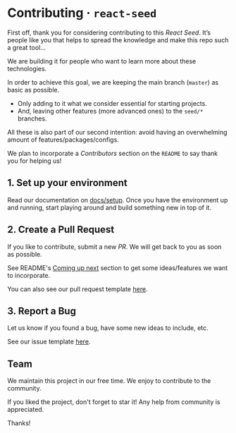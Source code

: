 # Contributing &middot; `react-seed`

First off, thank you for considering contributing to this *React Seed*.
It’s people like you that helps to spread the knowledge and make this repo such a great tool...

We are building it for people who want to learn more about these technologies.

In order to achieve this goal, we are keeping the main branch (`master`) as basic as possible.
* Only adding to it what we consider essential for starting projects. 
* And, leaving other features (more advanced ones) to the `seed/*` branches.

All these is also part of our second intention: avoid having an overwhelming amount of features/packages/configs.

We plan to incorporate a *Contributors* section on the `README` to say thank you for helping us!

## 1. Set up your environment

Read our documentation on [docs/setup](docs/setup.md).
Once you have the environment up and running, start playing around and build something new in top of it.

## 2. Create a Pull Request

If you like to contribute, submit a new *PR*. We will get back to you as soon as possible.

See README's [Coming up next](./README.md#Coming%20up%20next) section to get some ideas/features we want to incorporate.

You can also see our pull request template [here](docs/pull_request_template.md).

## 3. Report a Bug

Let us know if you found a bug, have some new ideas to include, etc.

See our issue template [here](docs/issue_template.md).

## Team

We maintain this project in our free time.
We enjoy to contribute to the community.

If you liked the project, don't forget to star it!
Any help from community is appreciated.

Thanks!
